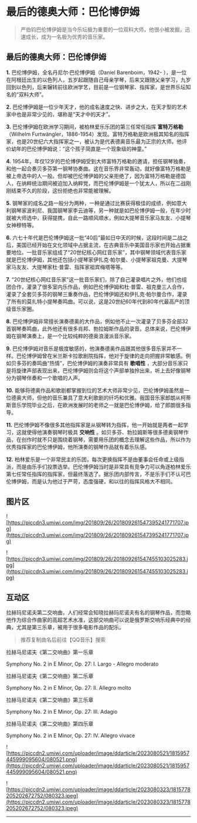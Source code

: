 # 最后的德奥大师：巴伦博伊姆

> 严伯钧巴伦博伊姆是当今乐坛极为重要的一位双料大师，他很小被发掘，迅速成长，成为一名极为优秀的音乐家。

## 最后的德奥大师：巴伦博伊姆

 **1.** 巴伦博伊姆，全名丹尼尔·巴伦博伊姆（Daniel Barenboim，1942- ），是一位在阿根廷出生的以色列人，五岁起跟随自己母亲学琴，后来又跟随父亲学习，九岁回到以色列，后来辗转前往欧洲学艺，目前是一位钢琴家、指挥家，是世界乐坛知名的“双料大师”。

 **2.** 巴伦博伊姆是一位少年天才，他的成名速度之快、进步之大，在天才型的艺术家中也是非常少见的，堪称是“天才中的天才”。

 **3.** 巴伦博伊姆在欧洲学习期间，被柏林爱乐乐团的第三任常任指挥 **富特万格勒** （Wilhelm Furtwängler，1886-1954）发现。富特万格勒是欧洲极其知名的指挥家，也是20世纪六大指挥家之一，被认为是代表德奥音乐最为正宗的大师。他评价幼年的巴伦博伊姆说：“这个孩子简直是一个现象级的神童。”

 **4.** 1954年，年仅12岁的巴伦博伊姆受到大师富特万格勒的邀请，担任钢琴独奏，和他一起合奏贝多芬第一钢琴协奏曲。这在音乐界非常轰动，就好像富特万格勒是被上帝选中的人一般。但却被巴伦博伊姆的父亲拒绝了，因为富特万格勒是德国人，在纳粹统治期间被迫加入纳粹党，而巴伦博伊姆是一个犹太人，所以在二战刚刚结束不久的阶段，这份拒绝也非常能被理解。

 **5.** 钢琴家的成名之路一般分为两种，一种是通过比赛获得极佳的成绩，例如意大利钢琴家波利尼、我国钢琴家李云迪等，另一种就是如巴伦博伊姆一般，在年少时就被大师选中，获得提携，自此一路顺风顺水，例如大提琴音乐家马友友、小提琴女神穆特等。

 **6.** 六七十年代是巴伦博伊姆这一批“40后”最如日中天的时候，这段时间是二战之后，美国已经开始在文化领域中占据主流，在古典音乐中美国音乐家也开始占据重要地位。一批音乐家组成了“20世纪核心网红音乐家”，其中钢琴领域代表音乐家就是巴伦博伊姆，其他还包括小提琴家伊扎克·帕尔曼、小提琴家祖克曼、大提琴家马友友、大提琴家杜·普雷、指挥家祖宾梅塔等等。

 **7.** “20世纪核心网红音乐家”这一批音乐家们，除了自己灌录唱片之外，他们也组团合作，灌录了很多室内乐作品，例如巴伦博伊姆和杜·普雷、祖克曼三人合作，灌录了全套贝多芬的钢琴三重奏作品，巴伦博伊姆还和伊扎克·帕尔曼合作，灌录了所有的莫扎特小提琴奏鸣曲。可以说，这是20世纪60年代到80年代最高产的顶级音乐家圈。

 **8.** 巴伦博伊姆非常擅长演奏德奥的大作品，例如他不止一次灌录了贝多芬全部32首钢琴奏鸣曲，此外他还有很多肖邦、勃拉姆斯作品的录音。总体来说，巴伦博伊姆在钢琴演奏上，是一个比较纯粹的德奥浪漫派音乐家。

 **9.** 巴伦博伊姆对音乐是极度敏感的，他演奏德奥作品跟其他很多音乐家并不一样。巴伦博伊姆曾在米兰斯卡拉歌剧院指挥，他对于旋律的走向把握非常敏感。例如贝多芬的奏鸣曲“热情”，巴伦博伊姆的演奏非常具有 **歌唱性** ，大部分音乐家只是将旋律声部表现出来，巴伦博伊姆则会将这个声部单独拎出来，听上去好像钢琴分为钢琴伴奏和一个歌唱的人声。

 **10.** 能够将德奥作品和歌剧都掌握到位的艺术大师非常少见，巴伦博伊姆虽然是一位德奥大师，但他的音乐兼具了意大利歌剧的纤巧和优雅。我国音乐家郎朗从柯蒂斯音乐学院毕业之后，在欧洲发展时的老师之一就是巴伦博伊姆，给了郎朗很多指导。

 **11.** 巴伦博伊姆不像很多其他指挥家是从钢琴转为指挥，他一开始就是两者一起学习，这就使得他演奏钢琴时极具 **交响性** 。如贝多芬、勃拉姆斯等很多德奥钢琴作品，在创作时就不只是围绕着钢琴，需要用乐团的概念去理解这些作品，所以作为优秀指挥家的巴伦博伊姆，他所演奏的钢琴作品就有着乐队感。

 **12.** 柏林爱乐是一个非常民主的乐团，每次更换指挥不是由董事会任命或上级指派，而是由乐手们投票选举。巴伦博伊姆当时是非常具有竞争力可以角逐柏林爱乐第七任常任指挥的指挥家，但最终落选了。据乐团内部传言，不是乐手们不认可巴伦博伊姆，而是认为他过于严苛，态度强硬，和以往的指挥风格大不相同。

## 图片区

![https://piccdn3.umiwi.com/img/201809/26/201809261547395241771707.jpg](https://piccdn3.umiwi.com/img/201809/26/201809261547395241771707.jpg)

![https://piccdn3.umiwi.com/img/201809/26/201809261547455103025283.jpg](https://piccdn3.umiwi.com/img/201809/26/201809261547455103025283.jpg)

## 互动区

拉赫玛尼诺夫第二交响曲，人们经常会知晓拉赫玛尼诺夫有名的钢琴作品，而忽略他作为综合作曲家的高超艺术水准，这部交响曲可以说是俄罗斯交响乐经典中的经典，尤其是第三乐章，被用于很多电影作品的配乐。

> 推荐复制曲名后前往【QQ音乐】搜索

拉赫马尼诺夫《第二交响曲》第一乐章

Symphony No. 2 in E Minor, Op. 27: I. Largo - Allegro moderato

拉赫马尼诺夫《第二交响曲》第二乐章

Symphony No. 2 in E Minor, Op. 27: II. Allegro molto

拉赫马尼诺夫《第二交响曲》第三乐章

Symphony No. 2 in E Minor, Op. 27: III. Adagio

拉赫马尼诺夫《第二交响曲》第四乐章

Symphony No. 2 in E Minor, Op. 27: IV. Allegro vivace

![https://piccdn2.umiwi.com/uploader/image/ddarticle/2023080521/1815957445999095604/080521.png](https://piccdn2.umiwi.com/uploader/image/ddarticle/2023080521/1815957445999095604/080521.png)

![https://piccdn2.umiwi.com/uploader/image/ddarticle/2023080323/1815778205202672752/080323.jpeg](https://piccdn2.umiwi.com/uploader/image/ddarticle/2023080323/1815778205202672752/080323.jpeg)

---
